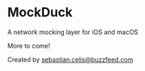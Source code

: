 # MockDuck

A network mocking layer for iOS and macOS

More to come!

Created by sebastian.celis@buzzfeed.com
